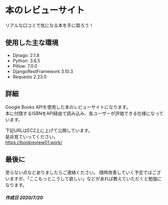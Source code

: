 # 本のレビューサイト
リアルな口コミで気になる本を手に取ろう！

## 使用した主な環境
- Djnago: 2.1.8
- Python: 3.6.5
- Pillow: 7.0.0
- DjangoRestFramework 3.10.3
- Requests 2.23.0

## 詳細

Google Books APIを使用した本のレビューサイトになります。<br>
本に付随するISBNをAPI経由で読み込み、各ユーザーが評価できる仕様になっています。<br>

下記URLはEC2上に上げて公開しています。<br>
是非見ていってください。<br>
https://bookreview01.work/

## 最後に
至らない点などありましたらご連絡ください。
随時改善していく予定ではございますが、「ここもっとこうして欲しい」などがあれば教えていただくと勉強になります。

##### 作成日 2020/7/20